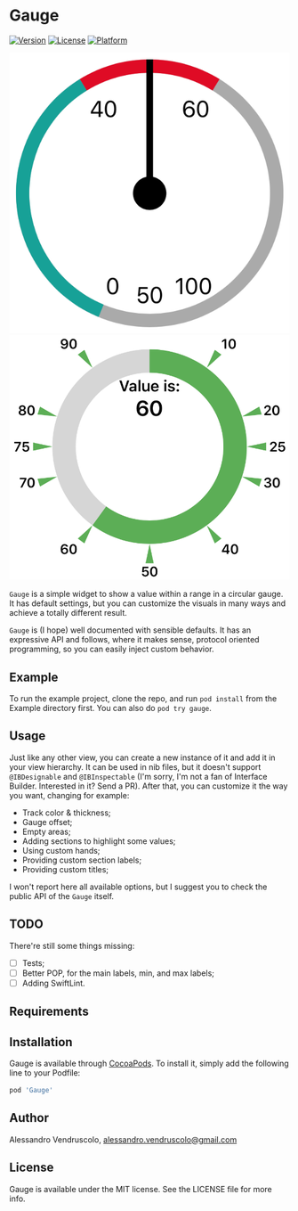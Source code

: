 # Gauge

[![Version](https://img.shields.io/cocoapods/v/Gauge.svg?style=flat)](https://cocoapods.org/pods/Gauge)
[![License](https://img.shields.io/cocoapods/l/Gauge.svg?style=flat)](https://cocoapods.org/pods/Gauge)
[![Platform](https://img.shields.io/cocoapods/p/Gauge.svg?style=flat)](https://cocoapods.org/pods/Gauge)

![Default Gauge](https://raw.githubusercontent.com/MOLO17/Gauge/master/assets/default-gauge.png)
![Custom Gauge](https://raw.githubusercontent.com/MOLO17/Gauge/master/assets/custom-gauge.png)

`Gauge` is a simple widget to show a value within a range in a circular gauge. It has default
settings, but you can customize the visuals in  many ways and achieve a totally different
result.

`Gauge` is (I hope) well documented with sensible defaults. It has an expressive API and
follows, where it makes sense, protocol oriented programming, so you can easily inject
custom behavior.

## Example

To run the example project, clone the repo, and run `pod install` from the Example
directory first. You can also do `pod try gauge`.

## Usage

Just like any other view, you can create a new instance of it and add it in your view
hierarchy. It can be used in nib files, but it doesn't support `@IBDesignable` and
`@IBInspectable` (I'm sorry, I'm not a fan of Interface Builder. Interested in it? Send a PR).
After that, you can customize it the way you want, changing for example:

* Track color & thickness;
* Gauge offset;
* Empty areas;
* Adding sections to highlight some values;
* Using custom hands;
* Providing custom section labels;
* Providing custom titles;

I won't report here all available options, but I suggest you to check the public API of the
`Gauge` itself.

## TODO

There're still some things missing:
* [ ] Tests;
* [ ] Better POP, for the main labels, min, and max labels;
* [ ] Adding SwiftLint.

## Requirements

## Installation

Gauge is available through [CocoaPods](https://cocoapods.org). To install
it, simply add the following line to your Podfile:

```ruby
pod 'Gauge'
```

## Author

Alessandro Vendruscolo, alessandro.vendruscolo@gmail.com

## License

Gauge is available under the MIT license. See the LICENSE file for more info.
